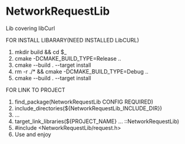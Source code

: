 # NetworkRequestLib
Lib covering libCurl



FOR INSTALL LIBARARY(NEED INSTALLED LibCURL)
1. mkdir build && cd $_
2. cmake -DCMAKE_BUILD_TYPE=Release ..
3. cmake --build . --target install
4. rm -r ./* && cmake -DCMAKE_BUILD_TYPE=Debug ..
5. cmake --build . --target install

FOR LINK TO PROJECT
1. find_package(NetworkRequestLib CONFIG REQUIRED)
2. include_directories(${NetworkRequestLib_INCLUDE_DIR})
3. ...
4. target_link_libraries(${PROJECT_NAME} ... ::NetworkRequestLib)
5. #include <NetworkRequestLib/request.h>
6. Use and enjoy

